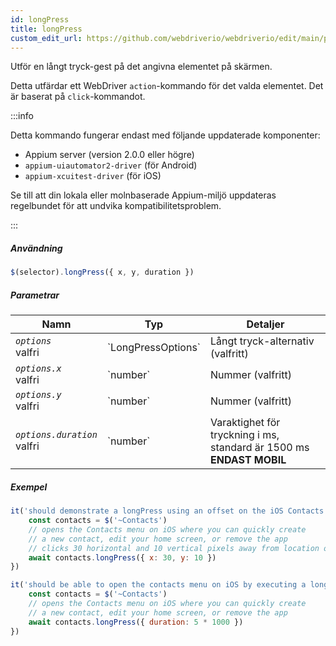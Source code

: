 ```yaml
---
id: longPress
title: longPress
custom_edit_url: https://github.com/webdriverio/webdriverio/edit/main/packages/webdriverio/src/commands/mobile/longPress.ts
---
```


Utför en långt tryck-gest på det angivna elementet på skärmen.

Detta utfärdar ett WebDriver `action`-kommando för det valda elementet. Det är baserat på `click`-kommandot.

:::info

Detta kommando fungerar endast med följande uppdaterade komponenter:
 - Appium server (version 2.0.0 eller högre)
 - `appium-uiautomator2-driver` (för Android)
 - `appium-xcuitest-driver` (för iOS)

Se till att din lokala eller molnbaserade Appium-miljö uppdateras regelbundet för att undvika kompatibilitetsproblem.

:::

##### Användning

```js
$(selector).longPress({ x, y, duration })
```

##### Parametrar

<table>
  <thead>
    <tr>
      <th>Namn</th><th>Typ</th><th>Detaljer</th>
    </tr>
  </thead>
  <tbody>
    <tr>
      <td><code><var>options</var></code><br /><span className="label labelWarning">valfri</span></td>
      <td>`LongPressOptions`</td>
      <td>Långt tryck-alternativ (valfritt)</td>
    </tr>
    <tr>
      <td><code><var>options.x</var></code><br /><span className="label labelWarning">valfri</span></td>
      <td>`number`</td>
      <td>Nummer (valfritt)</td>
    </tr>
    <tr>
      <td><code><var>options.y</var></code><br /><span className="label labelWarning">valfri</span></td>
      <td>`number`</td>
      <td>Nummer (valfritt)</td>
    </tr>
    <tr>
      <td><code><var>options.duration</var></code><br /><span className="label labelWarning">valfri</span></td>
      <td>`number`</td>
      <td>Varaktighet för tryckning i ms, standard är 1500 ms <br /><strong>ENDAST MOBIL</strong></td>
    </tr>
  </tbody>
</table>

##### Exempel

```js title="longpress.offset.js"
it('should demonstrate a longPress using an offset on the iOS Contacts icon', async () => {
    const contacts = $('~Contacts')
    // opens the Contacts menu on iOS where you can quickly create
    // a new contact, edit your home screen, or remove the app
    // clicks 30 horizontal and 10 vertical pixels away from location of the icon (from center point of element)
    await contacts.longPress({ x: 30, y: 10 })
})

```

```js title="longpress.example.js"
it('should be able to open the contacts menu on iOS by executing a longPress of 5 seconds', async () => {
    const contacts = $('~Contacts')
    // opens the Contacts menu on iOS where you can quickly create
    // a new contact, edit your home screen, or remove the app
    await contacts.longPress({ duration: 5 * 1000 })
})
```